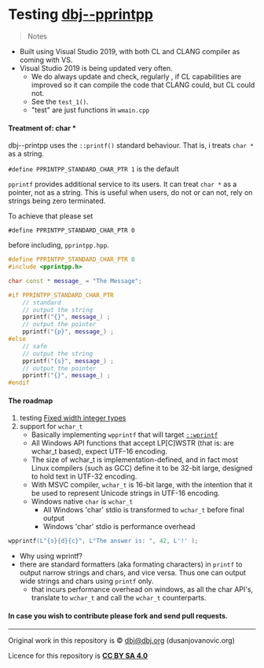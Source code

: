 
# Testing [dbj--pprintpp](https://github.com/dbj-systems/dbj--pprintpp)

> Notes 

- Built using Visual Studio 2019, with both CL and CLANG compiler as coming with VS.
- Visual Studio 2019 is being updated very often.
   - We do always update and check, regularly , if CL capabilities are 
improved so it can compile the code that CLANG could, but CL could not.
   - See the `test_1()`.
   - "test" are just functions in `wmain.cpp`


####  Treatment of: char *

dbj--printpp uses the `::printf()` standard behaviour. That is, i treats `char *` as a string.

`#define PPRINTPP_STANDARD_CHAR_PTR 1` is the default 

`pprintf` provides additional service to its users. It can treat `char *` as a pointer, not as a string.  This is useful when users, do not or can not, rely on strings being zero terminated.

To achieve that please set

`#define PPRINTPP_STANDARD_CHAR_PTR 0` 

before including, `pprintpp.hpp`.


```cpp
#define PPRINTPP_STANDARD_CHAR_PTR 0
#include <pprintpp.h>

char const * message_ = "The Message";

#if PPRINTPP_STANDARD_CHAR_PTR 
    // standard
    // output the string
    pprintf("{}", message_) ;
    // output the pointer
    pprintf("{p}", message_) ;
#else
    // safe
    // output the string
    pprintf("{s}", message_) ;
    // output the pointer
    pprintf("{}", message_) ;
#endif
```
#### The roadmap

1. testing [Fixed width integer types](https://en.cppreference.com/w/cpp/types/integer)
1. support for `wchar_t`
   - Basically implementing `wpprintf` that will target [`::wprintf`](https://en.cppreference.com/w/c/io/fwprintf)
   - All Windows API functions that accept LP[C]WSTR (that is: are wchar_t based), expect UTF-16 encoding.
   - The size of wchar_t is implementation-defined, and in fact most Linux compilers (such as GCC) define it to be 32-bit large, designed to hold text in UTF-32 encoding.
   - With MSVC compiler, `wchar_t` is 16-bit large, with the intention that it be used to represent Unicode strings in UTF-16 encoding.
   - Windows native `char` is `wchar_t`
      - All Windows 'char' stdio is transformed to `wchar_t` before final output
      - Windows 'char' stdio is performance overhead

```cpp
wpprintf(L"{s}{d}{c}", L"The answer is: ", 42, L'!' );
```

- Why using wprintf? 
- there are standard formatters (aka formating characters) in `printf` to output narrow strings and chars, and vice versa. Thus one can output wide strings and chars using `printf` only.
   - that incurs performance overhead on windows, as all the char API's, translate to `wchar_t` and call the `wchar_t` counterparts.


#### In case you wish to contribute please fork and send pull requests. 

---
Original work in this repository is &copy; dbj@dbj.org (dusanjovanovic.org)

Licence for this repository is **[CC BY SA 4.0](https://creativecommons.org/licenses/by-sa/4.0/)**